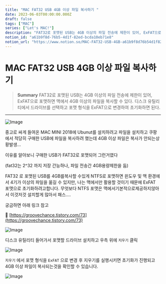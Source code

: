 ```yaml
---
title: "MAC FAT32 USB 4GB 이상 파일 복사하기 "
date: 2023-06-03T00:00:00.000Z
draft: false
tags: ["MAC"]
series: ["Let's MAC!"]
description: "FAT32로 포맷된 USB는 4GB 이상의 파일 전송에 제한이 있어, ExFAT으로 포맷하면 맥에서 4GB 이상의 파일을 복사할 수 있다. 디스크 유틸리티에서 드라이브를 선택하고 포맷 형식을 ExFAT으로 변경하여 초기화하면 된다."
notion_id: "a61b9f8d-76b5-4d1f-82ed-bcda10eb71e8"
notion_url: "https://www.notion.so/MAC-FAT32-USB-4GB-a61b9f8d76b54d1f82edbcda10eb71e8"
---
```


# MAC FAT32 USB 4GB 이상 파일 복사하기 

> **Summary**
> FAT32로 포맷된 USB는 4GB 이상의 파일 전송에 제한이 있어, ExFAT으로 포맷하면 맥에서 4GB 이상의 파일을 복사할 수 있다. 디스크 유틸리티에서 드라이브를 선택하고 포맷 형식을 ExFAT으로 변경하여 초기화하면 된다.

---

![Image](https://prod-files-secure.s3.us-west-2.amazonaws.com/09ccd4d5-876c-4bba-bbdf-cc77a0a11257/3c69ee83-c209-4a0d-9568-764ebb877f3f/Untitled.png?X-Amz-Algorithm=AWS4-HMAC-SHA256&X-Amz-Content-Sha256=UNSIGNED-PAYLOAD&X-Amz-Credential=ASIAZI2LB466RZ42FNZC%2F20250724%2Fus-west-2%2Fs3%2Faws4_request&X-Amz-Date=20250724T120001Z&X-Amz-Expires=3600&X-Amz-Security-Token=IQoJb3JpZ2luX2VjEAQaCXVzLXdlc3QtMiJHMEUCIE9eT1YDXQlXZs%2B7bgBKcJruq%2BhQTTlN%2ByqO1MQ6ruq3AiEAraoK2rkEY6s2fEQ90%2Fw9dY8ldKR9%2FxM8owUcA9ONnEoq%2FwMILRAAGgw2Mzc0MjMxODM4MDUiDFs8ytFeSnHm6VvTxCrcA946tzig3XjgNzWN9yzUwsQJ%2Fp2navbXecjMf3vNiJvqsGVRLqTL%2BiWh6xPIPmBkqap3hiZykZVkbUdVk8jn%2B8meV5B5r3Nj5B2XBPr%2FoHohK93QB0%2BkXxDaELGzyCaThabkIuhS3jUKDmIeE9i0%2Bp9YRiev9USCWNDWNDRokjrMA7mcdjbYT7wdBo3x%2BbwpmFwbqo0zePW%2FDNS%2BnGswwUWac85su3Mk9YQ46Ugq7LtLUmaQ4U4HiuIoCde85onGTbamAp5UTsTStqlWHvbXwNqdRwvIb63XzC3mkIWtcyenHRKXiKadW9iF62hLpQRid4lOvmt5dOgpvGzSoPONwquz1YfgBI9DWrsddacKFyuErYixkV6bd81KIGcwXTuX5wgcyuBTlbmdDI4QPclS3w9pxF4TF62fgfX63Rsa4naVsrMQhq7iwXKO%2BuwRjltHXRi%2Bfi4Fni0StWdVkdSLWZnsa17%2BZrdjXKrl7nFRBX9EoYjWEZmZ6D8%2Bg6qlbmV%2FsnjmE%2BfjF76yk6FkO0L%2FJQiTx%2BD%2FYlNrY7fePfOeJYqyhuJ6j45b%2Fc9yHR3ib%2BgWJeL7km6JNw6SK5sz2slcPk3Ma7lk465lZVaF0qXps0aGWQ%2F27Jwz6lIKvwGAMIO%2FiMQGOqUBwJZRDuoABSFKk%2FvUsOpQGeeqD7liIwh0o%2FmovviTLEvzjUkKy4%2BOW%2BeYfgzo75y9fgZ%2BD1PQxQEnd58pYJ%2FPGNg%2B5MXZe0ZQJCQ%2BvX1qJ6nbCjrUh6HwvWHb%2Fxqe0ppRKw652bqB5nFl%2BKB3gjtMlC6x1B%2Fm7R%2ByiTfEYAb0TAKyY6zMO7h1zlkqTpnzB3YO1oweg%2Fud%2FHRLOc4c%2BAeK62Ewcd%2Fs&X-Amz-Signature=ce9cbbbda3a2729c0066974062abc3f852d5b92610aba1448596391e58a15f1a&X-Amz-SignedHeaders=host&x-amz-checksum-mode=ENABLED&x-id=GetObject)


중고로 싸게 들여온 MAC MINI 2018에 Ubunut를 설치하려고 파일을 설치하고 쿠팡에서 적당히 구매한 USB에 파일을 복사하려 했는데 4GB 이상 파일은 복사가 안되는상황발생…


이유를 알아보니 구매한 USB가 FAT32로 포맷되어 그런거였다

(fat32는 2^32 까지 저장 간능하나, 파일 전송간 4GB용량제한을 둠)


FAT32 로 포맷된 USB를 4GB를복사할 수있게 NTFS로 포맷하면 윈도우 및 맥 환경에서 4기가 이상의 파일을 옮길 수 있지만, 나는 맥에서만 활용할 것이기 때문에 ExFAT 포맷으로 초기화하려고합니다. 무엇보다 NTFS 포맷은 맥에서기본적으로제공하지않아서 이것저것 설치할게 많아서 패스….

궁금하면 아래 링크 참고

🔗 [https://groovechance.tistory.com/73](https://groovechance.tistory.com/73)


![Image](https://prod-files-secure.s3.us-west-2.amazonaws.com/09ccd4d5-876c-4bba-bbdf-cc77a0a11257/4b0b0173-bac0-4c7a-86e1-5a736f21007d/Untitled.png?X-Amz-Algorithm=AWS4-HMAC-SHA256&X-Amz-Content-Sha256=UNSIGNED-PAYLOAD&X-Amz-Credential=ASIAZI2LB466RZ42FNZC%2F20250724%2Fus-west-2%2Fs3%2Faws4_request&X-Amz-Date=20250724T120001Z&X-Amz-Expires=3600&X-Amz-Security-Token=IQoJb3JpZ2luX2VjEAQaCXVzLXdlc3QtMiJHMEUCIE9eT1YDXQlXZs%2B7bgBKcJruq%2BhQTTlN%2ByqO1MQ6ruq3AiEAraoK2rkEY6s2fEQ90%2Fw9dY8ldKR9%2FxM8owUcA9ONnEoq%2FwMILRAAGgw2Mzc0MjMxODM4MDUiDFs8ytFeSnHm6VvTxCrcA946tzig3XjgNzWN9yzUwsQJ%2Fp2navbXecjMf3vNiJvqsGVRLqTL%2BiWh6xPIPmBkqap3hiZykZVkbUdVk8jn%2B8meV5B5r3Nj5B2XBPr%2FoHohK93QB0%2BkXxDaELGzyCaThabkIuhS3jUKDmIeE9i0%2Bp9YRiev9USCWNDWNDRokjrMA7mcdjbYT7wdBo3x%2BbwpmFwbqo0zePW%2FDNS%2BnGswwUWac85su3Mk9YQ46Ugq7LtLUmaQ4U4HiuIoCde85onGTbamAp5UTsTStqlWHvbXwNqdRwvIb63XzC3mkIWtcyenHRKXiKadW9iF62hLpQRid4lOvmt5dOgpvGzSoPONwquz1YfgBI9DWrsddacKFyuErYixkV6bd81KIGcwXTuX5wgcyuBTlbmdDI4QPclS3w9pxF4TF62fgfX63Rsa4naVsrMQhq7iwXKO%2BuwRjltHXRi%2Bfi4Fni0StWdVkdSLWZnsa17%2BZrdjXKrl7nFRBX9EoYjWEZmZ6D8%2Bg6qlbmV%2FsnjmE%2BfjF76yk6FkO0L%2FJQiTx%2BD%2FYlNrY7fePfOeJYqyhuJ6j45b%2Fc9yHR3ib%2BgWJeL7km6JNw6SK5sz2slcPk3Ma7lk465lZVaF0qXps0aGWQ%2F27Jwz6lIKvwGAMIO%2FiMQGOqUBwJZRDuoABSFKk%2FvUsOpQGeeqD7liIwh0o%2FmovviTLEvzjUkKy4%2BOW%2BeYfgzo75y9fgZ%2BD1PQxQEnd58pYJ%2FPGNg%2B5MXZe0ZQJCQ%2BvX1qJ6nbCjrUh6HwvWHb%2Fxqe0ppRKw652bqB5nFl%2BKB3gjtMlC6x1B%2Fm7R%2ByiTfEYAb0TAKyY6zMO7h1zlkqTpnzB3YO1oweg%2Fud%2FHRLOc4c%2BAeK62Ewcd%2Fs&X-Amz-Signature=a377f533f1ae869f179b234bacd95f77fcfacfed9cf4bebbe5b2ea039bb00c4c&X-Amz-SignedHeaders=host&x-amz-checksum-mode=ENABLED&x-id=GetObject)

디스크 유틸리티 들어가서 포맷할 드라이브 설치하고 우측 위에 `지우기` 클릭

![Image](https://prod-files-secure.s3.us-west-2.amazonaws.com/09ccd4d5-876c-4bba-bbdf-cc77a0a11257/27d3e185-9087-4655-ab3c-231c42680477/Untitled.png?X-Amz-Algorithm=AWS4-HMAC-SHA256&X-Amz-Content-Sha256=UNSIGNED-PAYLOAD&X-Amz-Credential=ASIAZI2LB466RZ42FNZC%2F20250724%2Fus-west-2%2Fs3%2Faws4_request&X-Amz-Date=20250724T120001Z&X-Amz-Expires=3600&X-Amz-Security-Token=IQoJb3JpZ2luX2VjEAQaCXVzLXdlc3QtMiJHMEUCIE9eT1YDXQlXZs%2B7bgBKcJruq%2BhQTTlN%2ByqO1MQ6ruq3AiEAraoK2rkEY6s2fEQ90%2Fw9dY8ldKR9%2FxM8owUcA9ONnEoq%2FwMILRAAGgw2Mzc0MjMxODM4MDUiDFs8ytFeSnHm6VvTxCrcA946tzig3XjgNzWN9yzUwsQJ%2Fp2navbXecjMf3vNiJvqsGVRLqTL%2BiWh6xPIPmBkqap3hiZykZVkbUdVk8jn%2B8meV5B5r3Nj5B2XBPr%2FoHohK93QB0%2BkXxDaELGzyCaThabkIuhS3jUKDmIeE9i0%2Bp9YRiev9USCWNDWNDRokjrMA7mcdjbYT7wdBo3x%2BbwpmFwbqo0zePW%2FDNS%2BnGswwUWac85su3Mk9YQ46Ugq7LtLUmaQ4U4HiuIoCde85onGTbamAp5UTsTStqlWHvbXwNqdRwvIb63XzC3mkIWtcyenHRKXiKadW9iF62hLpQRid4lOvmt5dOgpvGzSoPONwquz1YfgBI9DWrsddacKFyuErYixkV6bd81KIGcwXTuX5wgcyuBTlbmdDI4QPclS3w9pxF4TF62fgfX63Rsa4naVsrMQhq7iwXKO%2BuwRjltHXRi%2Bfi4Fni0StWdVkdSLWZnsa17%2BZrdjXKrl7nFRBX9EoYjWEZmZ6D8%2Bg6qlbmV%2FsnjmE%2BfjF76yk6FkO0L%2FJQiTx%2BD%2FYlNrY7fePfOeJYqyhuJ6j45b%2Fc9yHR3ib%2BgWJeL7km6JNw6SK5sz2slcPk3Ma7lk465lZVaF0qXps0aGWQ%2F27Jwz6lIKvwGAMIO%2FiMQGOqUBwJZRDuoABSFKk%2FvUsOpQGeeqD7liIwh0o%2FmovviTLEvzjUkKy4%2BOW%2BeYfgzo75y9fgZ%2BD1PQxQEnd58pYJ%2FPGNg%2B5MXZe0ZQJCQ%2BvX1qJ6nbCjrUh6HwvWHb%2Fxqe0ppRKw652bqB5nFl%2BKB3gjtMlC6x1B%2Fm7R%2ByiTfEYAb0TAKyY6zMO7h1zlkqTpnzB3YO1oweg%2Fud%2FHRLOc4c%2BAeK62Ewcd%2Fs&X-Amz-Signature=672d9ec9895edbe0b604e451f81fae1b088cc341a99ee998f001d6aad8776e56&X-Amz-SignedHeaders=host&x-amz-checksum-mode=ENABLED&x-id=GetObject)

`지우기` 에서 포맷 형식을 `ExFAT` 으로 변경 후 지우기를 실행시키면 초기화가 진행되고 4GB 이상 파일이 복사되는것을 확인할 수 있습니다.



![Image](https://prod-files-secure.s3.us-west-2.amazonaws.com/09ccd4d5-876c-4bba-bbdf-cc77a0a11257/3c69ee83-c209-4a0d-9568-764ebb877f3f/Untitled.png?X-Amz-Algorithm=AWS4-HMAC-SHA256&X-Amz-Content-Sha256=UNSIGNED-PAYLOAD&X-Amz-Credential=ASIAZI2LB466RZ42FNZC%2F20250724%2Fus-west-2%2Fs3%2Faws4_request&X-Amz-Date=20250724T120001Z&X-Amz-Expires=3600&X-Amz-Security-Token=IQoJb3JpZ2luX2VjEAQaCXVzLXdlc3QtMiJHMEUCIE9eT1YDXQlXZs%2B7bgBKcJruq%2BhQTTlN%2ByqO1MQ6ruq3AiEAraoK2rkEY6s2fEQ90%2Fw9dY8ldKR9%2FxM8owUcA9ONnEoq%2FwMILRAAGgw2Mzc0MjMxODM4MDUiDFs8ytFeSnHm6VvTxCrcA946tzig3XjgNzWN9yzUwsQJ%2Fp2navbXecjMf3vNiJvqsGVRLqTL%2BiWh6xPIPmBkqap3hiZykZVkbUdVk8jn%2B8meV5B5r3Nj5B2XBPr%2FoHohK93QB0%2BkXxDaELGzyCaThabkIuhS3jUKDmIeE9i0%2Bp9YRiev9USCWNDWNDRokjrMA7mcdjbYT7wdBo3x%2BbwpmFwbqo0zePW%2FDNS%2BnGswwUWac85su3Mk9YQ46Ugq7LtLUmaQ4U4HiuIoCde85onGTbamAp5UTsTStqlWHvbXwNqdRwvIb63XzC3mkIWtcyenHRKXiKadW9iF62hLpQRid4lOvmt5dOgpvGzSoPONwquz1YfgBI9DWrsddacKFyuErYixkV6bd81KIGcwXTuX5wgcyuBTlbmdDI4QPclS3w9pxF4TF62fgfX63Rsa4naVsrMQhq7iwXKO%2BuwRjltHXRi%2Bfi4Fni0StWdVkdSLWZnsa17%2BZrdjXKrl7nFRBX9EoYjWEZmZ6D8%2Bg6qlbmV%2FsnjmE%2BfjF76yk6FkO0L%2FJQiTx%2BD%2FYlNrY7fePfOeJYqyhuJ6j45b%2Fc9yHR3ib%2BgWJeL7km6JNw6SK5sz2slcPk3Ma7lk465lZVaF0qXps0aGWQ%2F27Jwz6lIKvwGAMIO%2FiMQGOqUBwJZRDuoABSFKk%2FvUsOpQGeeqD7liIwh0o%2FmovviTLEvzjUkKy4%2BOW%2BeYfgzo75y9fgZ%2BD1PQxQEnd58pYJ%2FPGNg%2B5MXZe0ZQJCQ%2BvX1qJ6nbCjrUh6HwvWHb%2Fxqe0ppRKw652bqB5nFl%2BKB3gjtMlC6x1B%2Fm7R%2ByiTfEYAb0TAKyY6zMO7h1zlkqTpnzB3YO1oweg%2Fud%2FHRLOc4c%2BAeK62Ewcd%2Fs&X-Amz-Signature=ce9cbbbda3a2729c0066974062abc3f852d5b92610aba1448596391e58a15f1a&X-Amz-SignedHeaders=host&x-amz-checksum-mode=ENABLED&x-id=GetObject)


